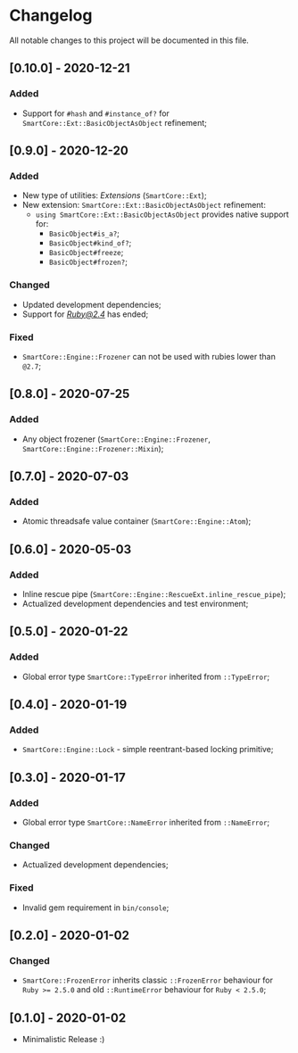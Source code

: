 # Changelog
All notable changes to this project will be documented in this file.

## [0.10.0] - 2020-12-21
### Added
- Support for `#hash` and `#instance_of?` for `SmartCore::Ext::BasicObjectAsObject` refinement;

## [0.9.0] - 2020-12-20
### Added
- New type of utilities: *Extensions* (`SmartCore::Ext`);
- New extension: `SmartCore::Ext::BasicObjectAsObject` refinement:
  - `using SmartCore::Ext::BasicObjectAsObject` provides native support for:
    - `BasicObject#is_a?`;
    - `BasicObject#kind_of?`;
    - `BasicObject#freeze`;
    - `BasicObject#frozen?`;

### Changed
- Updated development dependencies;
- Support for *Ruby@2.4* has ended;

### Fixed
- `SmartCore::Engine::Frozener` can not be used with rubies lower than `@2.7`;

## [0.8.0] - 2020-07-25
### Added
- Any object frozener (`SmartCore::Engine::Frozener`, `SmartCore::Engine::Frozener::Mixin`);

## [0.7.0] - 2020-07-03
### Added
- Atomic threadsafe value container (`SmartCore::Engine::Atom`);

## [0.6.0] - 2020-05-03
### Added
- Inline rescue pipe (`SmartCore::Engine::RescueExt.inline_rescue_pipe`);
- Actualized development dependencies and test environment;

## [0.5.0] - 2020-01-22
### Added
- Global error type `SmartCore::TypeError` inherited from `::TypeError`;

## [0.4.0] - 2020-01-19
### Added
- `SmartCore::Engine::Lock` - simple reentrant-based locking primitive;

## [0.3.0] - 2020-01-17
### Added
- Global error type `SmartCore::NameError` inherited from `::NameError`;

### Changed
- Actualized development dependencies;

### Fixed
- Invalid gem requirement in `bin/console`;

## [0.2.0] - 2020-01-02
### Changed
- `SmartCore::FrozenError` inherits classic `::FrozenError` behaviour for `Ruby >= 2.5.0` and old `::RuntimeError` behaviour for `Ruby < 2.5.0`;

## [0.1.0] - 2020-01-02

- Minimalistic Release :)
